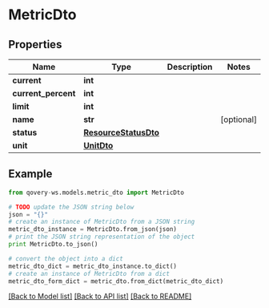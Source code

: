 # MetricDto


## Properties

Name | Type | Description | Notes
------------ | ------------- | ------------- | -------------
**current** | **int** |  | 
**current_percent** | **int** |  | 
**limit** | **int** |  | 
**name** | **str** |  | [optional] 
**status** | [**ResourceStatusDto**](ResourceStatusDto.md) |  | 
**unit** | [**UnitDto**](UnitDto.md) |  | 

## Example

```python
from qovery-ws.models.metric_dto import MetricDto

# TODO update the JSON string below
json = "{}"
# create an instance of MetricDto from a JSON string
metric_dto_instance = MetricDto.from_json(json)
# print the JSON string representation of the object
print MetricDto.to_json()

# convert the object into a dict
metric_dto_dict = metric_dto_instance.to_dict()
# create an instance of MetricDto from a dict
metric_dto_form_dict = metric_dto.from_dict(metric_dto_dict)
```
[[Back to Model list]](../README.md#documentation-for-models) [[Back to API list]](../README.md#documentation-for-api-endpoints) [[Back to README]](../README.md)


